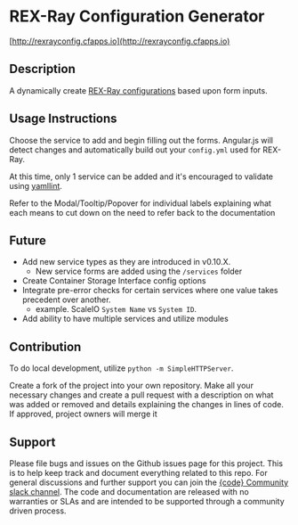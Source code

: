 # REX-Ray Configuration Generator

[http://rexrayconfig.cfapps.io](http://rexrayconfig.cfapps.io)

## Description
A dynamically create [REX-Ray configurations](http://rexray.readthedocs.io/en/latest/user-guide/config/) based upon form inputs.

## Usage Instructions
Choose the service to add and begin filling out the forms. Angular.js will detect changes and automatically build out your `config.yml` used for REX-Ray. 

At this time, only 1 service can be added and it's encouraged to validate using [yamllint](http://www.yamllint.com/). 

Refer to the Modal/Tooltip/Popover for individual labels explaining what each
means to cut down on the need to refer back to the documentation

## Future

- Add new service types as they are introduced in v0.10.X. 
  - New service forms are added using the `/services` folder
- Create Container Storage Interface config options
- Integrate pre-error checks for certain services where one value takes precedent over another. 
   - example. ScaleIO `System Name` vs `System ID`.
- Add ability to have multiple services and utilize modules

## Contribution

To do local development, utilize `python -m SimpleHTTPServer`.

Create a fork of the project into your own repository. Make all your necessary changes and create a pull request with a description on what was added or removed and details explaining the changes in lines of code. If approved, project owners will merge it

## Support
Please file bugs and issues on the Github issues page for this project. This is
to help keep track and document everything related to this repo. For general
discussions and further support you can join the [{code} Community slack
channel](http://community.thecodeteam.com/). The code and documentation are
released with no warranties or SLAs and are intended to be supported through a community driven process.
